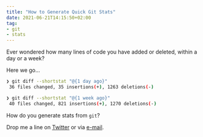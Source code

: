```yaml
---
title: "How to Generate Quick Git Stats"
date: 2021-06-21T14:15:50+02:00
tag:
- git
- stats
---
```


Ever wondered how many lines of code you have added or deleted,
within a day or a week?

Here we go...

```bash
❯ git diff --shortstat "@{1 day ago}"
 36 files changed, 35 insertions(+), 1263 deletions(-)
```

```bash
❯ git diff --shortstat "@{1 week ago}"
 40 files changed, 821 insertions(+), 1270 deletions(-)
```

How do you generate stats from `git`?

Drop me a line on [Twitter](https://twitter.com/jugmac00)
or via [e-mail](https://jugmac00.github.io/).
